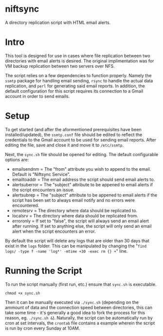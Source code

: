 # niftsync
A directory replication script with HTML email alerts.

# Intro
This tool is designed for use in cases where file replication between two directories with email alerts is desired. The original implimentation was for VM backup replication between two servers over NFS.

The script relies on a few dependencies to function properly. Namely the ``ssmtp`` package for handling email sending, ``rsync`` to handle the actual data replication, and ``perl`` for generating said email reports. In addition, the default configuration for this script requires its connection to a Gmail account in order to send emails.

# Setup
To get started (and after the aformentioned prerequisites have been installed/updated), the ``ssmtp.conf`` file should be edited to reflect the credentials to the Gmail account to be used for sending email reports. After editing the file, save and close it and move it to ``/etc/ssmtp``.

Next, the ``sync.sh`` file should be opened for editing. The default configurable options are:

* emailsendnm = The "from" attribute you wish to append to the email. Default is "Niftsync Service".
* emailtoaddr = The email address the script should send email alerts to.
* alertsuberror = The "subject" attribute to be appened to email alerts if the script encounters an issue.
* alertsubrep = The "subject" attribute to be appened to email alerts if the script has been set to always email notify and no errors were encountered.
* remotesrv = The directory where data should be replicated to.
* localsrv = The directory where data should be replicated from.
* erroronly = If set to "false", the script will always send an email alert after running. If set to anything else, the script will only send an email alert when the script encounters an error.

By default the script will delete any logs that are older than 30 days that exist in the `logs` folder. This can be manipulated by changing the "`find logs/ -type f -name 'log*' -mtime +30 -exec rm {} +`" line.

# Running the Script

To run the script manually (first run, etc.) ensure that `sync.sh` is executable.

`chmod +x sync.sh`

Then it can be manually executed via `./sync.sh` (depending on the ammount of data and the connection speed between directories, this can take some time - it's generally a good idea to fork the process for this reason, eg. `./sync.sh &`). Naturally, the script can be automatically run by cron at set intervals, the `crontab` file contains a example wherein the script is run by cron every Sunday at 10AM.

